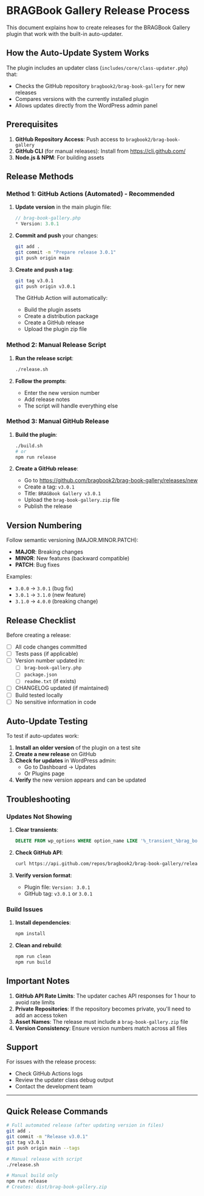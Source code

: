 # BRAGBook Gallery Release Process

This document explains how to create releases for the BRAGBook Gallery plugin that work with the built-in auto-updater.

## How the Auto-Update System Works

The plugin includes an updater class (`includes/core/class-updater.php`) that:
- Checks the GitHub repository `bragbook2/brag-book-gallery` for new releases
- Compares versions with the currently installed plugin
- Allows updates directly from the WordPress admin panel

## Prerequisites

1. **GitHub Repository Access**: Push access to `bragbook2/brag-book-gallery`
2. **GitHub CLI** (for manual releases): Install from https://cli.github.com/
3. **Node.js & NPM**: For building assets

## Release Methods

### Method 1: GitHub Actions (Automated) - Recommended

1. **Update version** in the main plugin file:
   ```php
   // brag-book-gallery.php
   * Version: 3.0.1
   ```

2. **Commit and push** your changes:
   ```bash
   git add .
   git commit -m "Prepare release 3.0.1"
   git push origin main
   ```

3. **Create and push a tag**:
   ```bash
   git tag v3.0.1
   git push origin v3.0.1
   ```

   The GitHub Action will automatically:
   - Build the plugin assets
   - Create a distribution package
   - Create a GitHub release
   - Upload the plugin zip file

### Method 2: Manual Release Script

1. **Run the release script**:
   ```bash
   ./release.sh
   ```

2. **Follow the prompts**:
   - Enter the new version number
   - Add release notes
   - The script will handle everything else

### Method 3: Manual GitHub Release

1. **Build the plugin**:
   ```bash
   ./build.sh
   # or
   npm run release
   ```

2. **Create a GitHub release**:
   - Go to https://github.com/bragbook2/brag-book-gallery/releases/new
   - Create a tag: `v3.0.1`
   - Title: `BRAGBook Gallery v3.0.1`
   - Upload the `brag-book-gallery.zip` file
   - Publish the release

## Version Numbering

Follow semantic versioning (MAJOR.MINOR.PATCH):
- **MAJOR**: Breaking changes
- **MINOR**: New features (backward compatible)
- **PATCH**: Bug fixes

Examples:
- `3.0.0` → `3.0.1` (bug fix)
- `3.0.1` → `3.1.0` (new feature)
- `3.1.0` → `4.0.0` (breaking change)

## Release Checklist

Before creating a release:

- [ ] All code changes committed
- [ ] Tests pass (if applicable)
- [ ] Version number updated in:
  - [ ] `brag-book-gallery.php`
  - [ ] `package.json`
  - [ ] `readme.txt` (if exists)
- [ ] CHANGELOG updated (if maintained)
- [ ] Build tested locally
- [ ] No sensitive information in code

## Auto-Update Testing

To test if auto-updates work:

1. **Install an older version** of the plugin on a test site
2. **Create a new release** on GitHub
3. **Check for updates** in WordPress admin:
   - Go to Dashboard → Updates
   - Or Plugins page
4. **Verify** the new version appears and can be updated

## Troubleshooting

### Updates Not Showing

1. **Clear transients**:
   ```sql
   DELETE FROM wp_options WHERE option_name LIKE '%_transient_%brag_book%';
   ```

2. **Check GitHub API**:
   ```bash
   curl https://api.github.com/repos/bragbook2/brag-book-gallery/releases/latest
   ```

3. **Verify version format**:
   - Plugin file: `Version: 3.0.1`
   - GitHub tag: `v3.0.1` or `3.0.1`

### Build Issues

1. **Install dependencies**:
   ```bash
   npm install
   ```

2. **Clean and rebuild**:
   ```bash
   npm run clean
   npm run build
   ```

## Important Notes

1. **GitHub API Rate Limits**: The updater caches API responses for 1 hour to avoid rate limits
2. **Private Repositories**: If the repository becomes private, you'll need to add an access token
3. **Asset Names**: The release must include a `brag-book-gallery.zip` file
4. **Version Consistency**: Ensure version numbers match across all files

## Support

For issues with the release process:
- Check GitHub Actions logs
- Review the updater class debug output
- Contact the development team

---

## Quick Release Commands

```bash
# Full automated release (after updating version in files)
git add .
git commit -m "Release v3.0.1"
git tag v3.0.1
git push origin main --tags

# Manual release with script
./release.sh

# Manual build only
npm run release
# Creates: dist/brag-book-gallery.zip
```